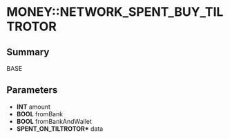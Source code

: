 # MONEY::NETWORK_SPENT_BUY_TILTROTOR

## Summary
BASE

## Parameters
* **INT** amount
* **BOOL** fromBank
* **BOOL** fromBankAndWallet
* **SPENT_ON_TILTROTOR\*** data